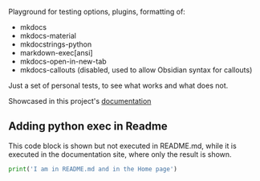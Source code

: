 Playground for testing options, plugins, formatting of:

- mkdocs
- mkdocs-material 
- mkdocstrings-python
- markdown-exec[ansi]
- mkdocs-open-in-new-tab
- mkdocs-callouts (disabled, used to allow Obsidian syntax for callouts)

Just a set of personal tests, to see what works and what does not. 

Showcased in this project's [documentation](https://lennon-c.github.io/SandBox_Mkdocs/)



## Adding python exec in Readme

This code block is shown but not executed in README.md, while it is executed in the documentation site, where only the result is shown.

```python exec="true"  
print('I am in README.md and in the Home page')
```